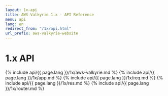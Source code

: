 ```yaml
---
layout: 1x-api
title: AWS Valkyrie 1.x - API Reference
menu: api
lang: en
redirect_from: "/1x/api.html"
url_prefix: aws-valkyrie-website
---
```

<div id="api-doc" markdown="1">

  <h1>1.x API</h1>

  {% include api/{{ page.lang }}/1x/aws-valkyrie.md %}
  {% include api/{{ page.lang }}/1x/app.md %}
  {% include api/{{ page.lang }}/1x/req.md %}
  {% include api/{{ page.lang }}/1x/res.md %}
  {% include api/{{ page.lang }}/1x/router.md %}

</div>
